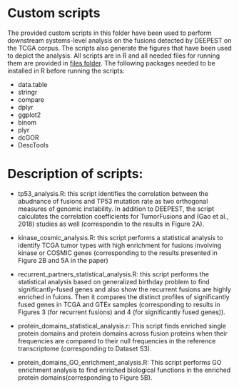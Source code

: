 # Custom scripts
The provided custom scripts in this folder have been used to perform downstream systems-level analysis on the fusions detected by DEEPEST on the TCGA corpus. The scripts also generate the figures that have been used to depict the analysis. All scripts are in R and all needed files for running them are provided in [files folder](https://github.com/salzmanlab/DEEPEST-Fusion/tree/master/custom_scripts/files). The following packages needed to be installed in R before running the scripts:  

- data.table
- stringr
- compare
- dplyr
- ggplot2
- binom
- plyr
- dcGOR
- DescTools

# Description of scripts:

- tp53_analysis.R: this script identifies the correlation between the abudnance of fusions and TP53 mutation rate as two orthogonal measures of genomic instability. In addition to DEEPEST, the script calculates the correlation coefficients for TumorFusions and (Gao et al., 2018) studies as well (correspondin to the results in Figure 2A). 

- kinase_cosmic_analysis.R: this script performs a statistical analysis to identify TCGA tumor types with high enrichment for fusions involving kinase or COSMIC genes (corresponding to the results presented in Figure 2B and 5A in the paper)

- recurrent_partners_statistical_analysis.R: this script performs the statistical analysis based on generalized birthday problem to find significantly-fused genes and also show the recurrent fusions are highly enriched in fuions. Then it compares the distinct profiles of significantly fused genes in TCGA and GTEx samples (corresponding to results in Figures 3 (for recurrent fusions) and 4 (for significantly fused genes)).   

- protein_domains_statistical_analysis.r: This script finds enriched single protein domains and protein domains across fusion proteins when their frequencies are compared to their null frequencies in the reference transcriptome (corresponding to Dataset S3).  

- protein_domains_GO_enrichment_analysis.R: This script performs GO enrichment analysis to find enriched biological functions in the  enriched protein domains(corresponding to Figure 5B).  
